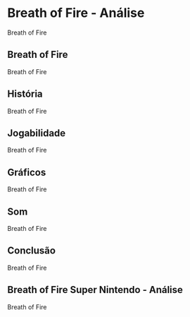 ---
---

# Breath of Fire - Análise

Breath of Fire

## Breath of Fire

Breath of Fire

## História

Breath of Fire

## Jogabilidade

Breath of Fire

## Gráficos

Breath of Fire

## Som

Breath of Fire

## Conclusão

Breath of Fire

## Breath of Fire Super Nintendo - Análise

Breath of Fire
